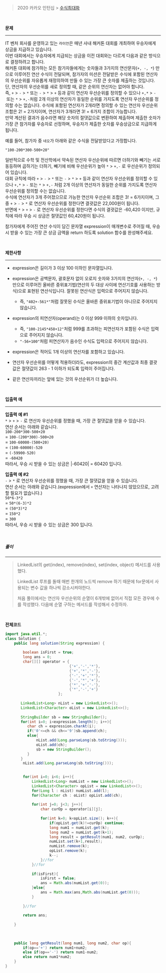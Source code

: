 > 2020 카카오 인턴십 > [수식최대화](https://programmers.co.kr/learn/courses/30/lessons/67257)

<br>

<b>문제</b>

---

IT 벤처 회사를 운영하고 있는 `라이언`은 매년 사내 해커톤 대회를 개최하여 우승자에게 상금을 지급하고 있습니다.  
이번 대회에서는 우승자에게 지급되는 상금을 이전 대회와는 다르게 다음과 같은 방식으로 결정하려고 합니다.  
해커톤 대회에 참가하는 모든 참가자들에게는 숫자들과 3가지의 연산문자(`+, -, *`) 만으로 이루어진 연산 수식이 전달되며, 참가자의 미션은 전달받은 수식에 포함된 연산자의 우선순위를 자유롭게 재정의하여 만들 수 있는 가장 큰 숫자를 제출하는 것입니다.  
단, 연산자의 우선순위를 새로 정의할 때, 같은 순위의 연산자는 없어야 합니다. 즉, `+` > `-` > `*` 또는 `-` > `*` > `+` 등과 같이 연산자 우선순위를 정의할 수 있으나 `+,*` > `-` 또는 `*` > `+,-`처럼 2개 이상의 연산자가 동일한 순위를 가지도록 연산자 우선순위를 정의할 수는 없습니다. 수식에 포함된 연산자가 2개라면 정의할 수 있는 연산자 우선순위 조합은 2! = 2가지이며, 연산자가 3개라면 3! = 6가지 조합이 가능합니다.  
만약 계산된 결과가 음수라면 해당 숫자의 절댓값으로 변환하여 제출하며 제출한 숫자가 가장 큰 참가자를 우승자로 선정하며, 우승자가 제출한 숫자를 우승상금으로 지급하게 됩니다.

예를 들어, 참가자 중 `네오`가 아래와 같은 수식을 전달받았다고 가정합니다.

`"100-200*300-500+20"`

일반적으로 수학 및 전산학에서 약속된 연산자 우선순위에 따르면 더하기와 빼기는 서로 동등하며 곱하기는 더하기, 빼기에 비해 우선순위가 높아 `*` > `+,-` 로 우선순위가 정의되어 있습니다.  
대회 규칙에 따라 `+` > `-` > `*` 또는 `-` > `*` > `+` 등과 같이 연산자 우선순위를 정의할 수 있으나 `+,*` > `-` 또는 `*` > `+,-` 처럼 2개 이상의 연산자가 동일한 순위를 가지도록 연산자 우선순위를 정의할 수는 없습니다.  
수식에 연산자가 3개 주어졌으므로 가능한 연산자 우선순위 조합은 3! = 6가지이며, 그 중 `+` > `-` > `*` 로 연산자 우선순위를 정한다면 결괏값은 22,000원이 됩니다.  
반면에 `*` > `+` > `-` 로 연산자 우선순위를 정한다면 수식의 결괏값은 -60,420 이지만, 규칙에 따라 우승 시 상금은 절댓값인 60,420원이 됩니다.

참가자에게 주어진 연산 수식이 담긴 문자열 expression이 매개변수로 주어질 때, 우승 시 받을 수 있는 가장 큰 상금 금액을 return 하도록 solution 함수를 완성해주세요.

<br>

<b>제한사항</b>

---

- expression은 길이가 3 이상 100 이하인 문자열입니다.

- expression은 공백문자, 괄호문자 없이 오로지 숫자와 3가지의 연산자(`+, -, *`) 만으로 이루어진 올바른 중위표기법(연산의 두 대상 사이에 연산기호를 사용하는 방식)으로 표현된 연산식입니다. 잘못된 연산식은 입력으로 주어지지 않습니다.
  
  - 즉, `"402+-561*"`처럼 잘못된 수식은 올바른 중위표기법이 아니므로 주어지지 않습니다.  

- expression의 피연산자(operand)는 0 이상 999 이하의 숫자입니다.
  
  - 즉, `"100-2145*458+12"`처럼 999를 초과하는 피연산자가 포함된 수식은 입력으로 주어지지 않습니다.
  - `"-56+100"`처럼 피연산자가 음수인 수식도 입력으로 주어지지 않습니다.

- expression은 적어도 1개 이상의 연산자를 포함하고 있습니다.

- 연산자 우선순위를 어떻게 적용하더라도, expression의 중간 계산값과 최종 결괏값은 절댓값이 263 - 1 이하가 되도록 입력이 주어집니다.

- 같은 연산자끼리는 앞에 있는 것의 우선순위가 더 높습니다.

<br>

<b>입출력 예</b>

---

**입출력 예 #1**  
`*` > `+` > `-` 로 연산자 우선순위를 정했을 때, 가장 큰 절댓값을 얻을 수 있습니다.  
연산 순서는 아래와 같습니다.  
`100-200*300-500+20`  
= `100-(200*300)-500+20`  
= `100-60000-(500+20)`  
= `(100-60000)-520`  
= `(-59900-520)`  
= `-60420`  
따라서, 우승 시 받을 수 있는 상금은 |-60420| = 60420 입니다.

**입출력 예 #2**  
`-` > `*` 로 연산자 우선순위를 정했을 때, 가장 큰 절댓값을 얻을 수 있습니다.  
연산 순서는 아래와 같습니다.(expression에서 `+` 연산자는 나타나지 않았으므로, 고려할 필요가 없습니다.)  
`50*6-3*2`  
= `50*(6-3)*2`  
= `(50*3)*2`  
= `150*2`  
= `300`  
따라서, 우승 시 받을 수 있는 상금은 300 입니다.

<br>

##### <b>풀이 </b>

---

> LinkedList의 get(index), remove(index), set(index, object) 메서드를 사용했다. 
> 
> LinkedList 루프를 돌때 매번 한개의 노드씩 remove 하기 때문에 for문에서 사용되는 변수 값을 하나씩 감소시켜야한다. 
> 
> 처음 풀이에서는 연산자 우선순위의 순열이 6개밖에 없어서 직접 모든 경우에 수를 작성했다. 다음에 순열 구하는 메서드를 작성해서 수정하자.

<br>

<b>전체코드 </b>

```java
import java.util.*;
class Solution {
    public long solution(String expression) {
        
        boolean isFirst = true;
        long ans = 0;
        char[][] operator = {
                             {'+','-','*'},
                             {'+','*','-'},
                             {'-','+','*'},
                             {'-','*','+'},
                             {'*','+','-'},
                             {'*','-','+'}
                        };
        
       LinkedList<Long> nList = new LinkedList<>();
       LinkedList<Character> oList = new LinkedList<>();
        
       StringBuilder sb = new StringBuilder();
       for(int i=0; i<expression.length(); i++){
          char ch = expression.charAt(i);
          if('0'<=ch && ch<='9')sb.append(ch);
          else{
              nList.add(Long.parseLong(sb.toString()));
              oList.add(ch);
              sb = new StringBuilder();
          }   
       }      
        nList.add(Long.parseLong(sb.toString()));
        

        for(int i=0; i<6; i++){
            LinkedList<Long> numList = new LinkedList<>();
            LinkedList<Character> opList = new LinkedList<>();
            for(Long l : nList) numList.add(l);
            for(Character ch : oList) opList.add(ch);
            
            for(int j=0; j<3; j++){
                char curOp = operator[i][j];
           
                for(int k=0; k<opList.size(); k++){
                    if(opList.get(k)!=curOp) continue;
                    long num1 = numList.get(k);
                    long num2 = numList.get(k+1);
                    long result = getResult(num1, num2, curOp);
                    numList.set(k+1,result);
                    numList.remove(k);
                    opList.remove(k);
                    k--;
                }//for
            }//for
            
            if(isFirst){
                isFirst = false;
                ans = Math.abs(numList.get(0));
            }else{
                ans = Math.max(ans,Math.abs(numList.get(0)));
            }
            
        }//for
        
        return ans;
        
    }
    
    
    
    public long getResult(long num1, long num2, char op){
        if(op=='+') return num1+num2;
        else if(op=='-') return num1-num2;
        else return num1*num2;
    }
}
```

<br>
